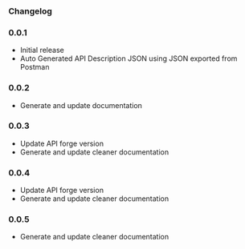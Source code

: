 ### Changelog

### 0.0.1
- Initial release 
- Auto Generated API Description JSON using JSON exported from Postman

### 0.0.2
- Generate and update documentation

### 0.0.3
- Update API forge version
- Generate and update cleaner documentation
 
### 0.0.4
- Update API forge version
- Generate and update cleaner documentation

### 0.0.5
- Generate and update cleaner documentation
